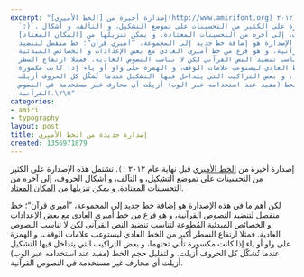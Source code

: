 ```yaml
---
excerpt: "إصدارة أخيرة من [الخط الأميري](http://www.amirifont.org) قبل نهاية عام ٢٠١٢
  `:)`. تشتمل هذه الإصدارة على الكثير من التحسينات على تموضع التشكيل، و التآلف، و أشكال
  الحروف، إلى آخره من التحسينات المعتادة. و يمكن تنزيلها من [المكان المعتاد](https://sourceforge.net/projects/amiri/files/latest/download).\r\n\r\nلكن
  أهم ما في هذه الإصدارة هو إضافة خط جديد إلى المجموعة، ”أميري قرآن“؛ خط منفصل لتنضيد
  النصوص القرآنية، و هو فرع من خط أميري العادي مع بعض الإعدادات و الخصائص المبدئية
  المُطوعة لتناسب تنضيد النص القرآني لكن لا تناسب النصوص العادية. فمثلا ارتفاع السطر
  أكبر من الخط العادي ليستوعب علامات الوقف، و الهمزة على واو أو ياء إذا كانت مكسورة
  تأتي تحتهما، و بعض التراكيب التي يتداخل فيها التشكيل عندما تُشكّل كل الحروف أزيلت.
  و لتقليل حجم الخط (مفيد عند استخدامه عبر الوب) أزيلت أي محارف غير مستخدمة في النصوص
  القرآنية.\r\n"
categories:
- amiri
- typography
layout: post
title: إصدارة جديدة من الخط الأميري
created: 1356971879
---
```

إصدارة أخيرة من [الخط الأميري](http://www.amirifont.org) قبل نهاية عام ٢٠١٢ `:)`. تشتمل هذه الإصدارة على الكثير من التحسينات على تموضع التشكيل، و التآلف، و أشكال الحروف، إلى آخره من التحسينات المعتادة. و يمكن تنزيلها من [المكان المعتاد](https://sourceforge.net/projects/amiri/files/latest/download).

لكن أهم ما في هذه الإصدارة هو إضافة خط جديد إلى المجموعة، ”أميري قرآن“؛ خط منفصل لتنضيد النصوص القرآنية، و هو فرع من خط أميري العادي مع بعض الإعدادات و الخصائص المبدئية المُطوعة لتناسب تنضيد النص القرآني لكن لا تناسب النصوص العادية. فمثلا ارتفاع السطر أكبر من الخط العادي ليستوعب علامات الوقف، و الهمزة على واو أو ياء إذا كانت مكسورة تأتي تحتهما، و بعض التراكيب التي يتداخل فيها التشكيل عندما تُشكّل كل الحروف أزيلت. و لتقليل حجم الخط (مفيد عند استخدامه عبر الوب) أزيلت أي محارف غير مستخدمة في النصوص القرآنية.
<!--break-->
